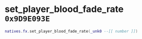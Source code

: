 # set_player_blood_fade_rate `0x9D9E093E`

```lua
natives.fx.set_player_blood_fade_rate(_unk0 --[[ number ]])
```
